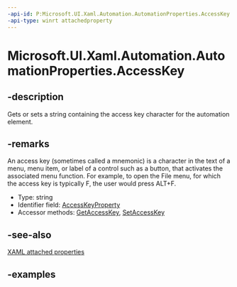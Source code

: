 ```yaml
---
-api-id: P:Microsoft.UI.Xaml.Automation.AutomationProperties.AccessKey
-api-type: winrt attachedproperty
---
```


# Microsoft.UI.Xaml.Automation.AutomationProperties.AccessKey

<!--
see GetAccessKey, and SetAccessKey
-->


## -description

Gets or sets a string containing the access key character for the automation element.

## -remarks

An access key (sometimes called a mnemonic) is a character in the text of a menu, menu item, or label of a control such as a button, that activates the associated menu function. For example, to open the File menu, for which the access key is typically F, the user would press ALT+F.

- Type: string
- Identifier field: [AccessKeyProperty](automationproperties_accesskeyproperty.md)
- Accessor methods: [GetAccessKey](automationproperties_getaccesskey_532026967.md), [SetAccessKey](automationproperties_setaccesskey_1397410853.md)

## -see-also

[XAML attached properties](/windows/uwp/xaml-platform/attached-properties-overview)

## -examples


